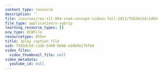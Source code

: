 ```yaml
---
content_type: resource
description: ''
file: /courses/res-tll-004-stem-concept-videos-fall-2013/7583dc5dc1d654d0b686e10b9e17bfbd_jwfeVqhqEB8.vtt
file_type: application/x-subrip
learning_resource_types: []
ocw_type: OCWFile
resourcetype: Other
title: 3play caption file
uid: 7583dc5d-c1d6-54d0-b686-e10b9e17bfbd
video_files:
  video_thumbnail_file: null
video_metadata:
  youtube_id: null
---
```

